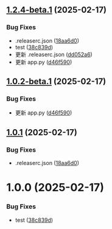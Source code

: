 ## [1.2.4-beta.1](https://github.com/iidamie/deepseek2api-test/compare/v1.2.3...v1.2.4-beta.1) (2025-02-17)


### Bug Fixes

* .releaserc.json ([18aa6d0](https://github.com/iidamie/deepseek2api-test/commit/18aa6d0761286719ff9056c1f5dfd7626f9ca9fd))
* test ([38c839d](https://github.com/iidamie/deepseek2api-test/commit/38c839d8ef3d0db0b84413e3c1682675623693c2))
* 更新 .releaserc.json ([dd052a6](https://github.com/iidamie/deepseek2api-test/commit/dd052a6603b71b226fd689eebdf00aa71580e7d5))
* 更新 app.py ([d46f590](https://github.com/iidamie/deepseek2api-test/commit/d46f5904e01452a04a057cd7195dec2c6aa48566))

## [1.0.2-beta.1](https://github.com/iidamie/deepseek2api-test/compare/v1.0.1...v1.0.2-beta.1) (2025-02-17)


### Bug Fixes

* 更新 app.py ([d46f590](https://github.com/iidamie/deepseek2api-test/commit/d46f5904e01452a04a057cd7195dec2c6aa48566))

## [1.0.1](https://github.com/iidamie/deepseek2api-test/compare/v1.0.0...v1.0.1) (2025-02-17)


### Bug Fixes

* .releaserc.json ([18aa6d0](https://github.com/iidamie/deepseek2api-test/commit/18aa6d0761286719ff9056c1f5dfd7626f9ca9fd))

# 1.0.0 (2025-02-17)


### Bug Fixes

* test ([38c839d](https://github.com/iidamie/deepseek2api-test/commit/38c839d8ef3d0db0b84413e3c1682675623693c2))
